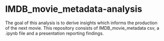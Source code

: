 # IMDB_movie_metadata-analysis
The goal of this analysis is to derive insights which informs the production of the next movie. This repository consists of IMDB_movie_metadata csv, a .ipynb file and  a presentation reporting findings.

